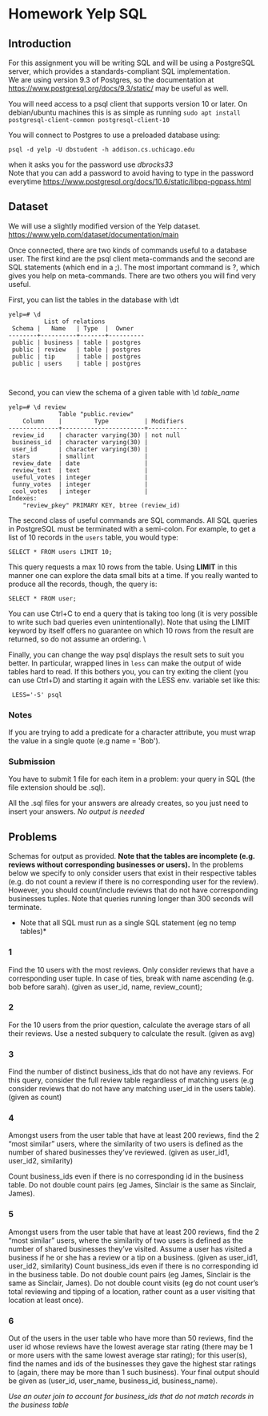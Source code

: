 # Homework Yelp SQL



## Introduction

For this assignment you will be writing SQL and will be using a PostgreSQL server, which provides a standards-compliant SQL implementation.  
We are using version 9.3 of Postgres, so the documentation at https://www.postgresql.org/docs/9.3/static/ may be useful as well.

You will need access to a psql client that supports version 10 or later. On debian/ubuntu machines this is as simple as running
`sudo apt install postgresql-client-common postgresql-client-10`

You will connect to Postgres to use a preloaded database using:

`psql -d yelp -U dbstudent -h addison.cs.uchicago.edu`

when it asks you for the password use *dbrocks33*  
Note that you can add a password to avoid having to type in the password everytime
https://www.postgresql.org/docs/10.6/static/libpq-pgpass.html


## Dataset
We will use a slightly modified version of the Yelp dataset.
https://www.yelp.com/dataset/documentation/main


Once connected, there are two kinds of commands useful to a database user. The first kind are the psql client meta-commands
and the second are SQL statements (which end in a ;).
The most important command is \?, which gives you help on meta-commands. There are two others you will find very useful.  

First, you can list the tables in the database with \dt

```
yelp=# \d
          List of relations
 Schema |   Name   | Type  |  Owner   
--------+----------+-------+----------
 public | business | table | postgres
 public | review   | table | postgres
 public | tip      | table | postgres
 public | users    | table | postgres



```

Second, you can view the schema  of a given table with \d *table_name*

```
yelp=# \d review
              Table "public.review"
    Column    |         Type          | Modifiers
--------------+-----------------------+-----------
 review_id    | character varying(30) | not null
 business_id  | character varying(30) |
 user_id      | character varying(30) |
 stars        | smallint              |
 review_date  | date                  |
 review_text  | text                  |
 useful_votes | integer               |
 funny_votes  | integer               |
 cool_votes   | integer               |
Indexes:
    "review_pkey" PRIMARY KEY, btree (review_id)

```

The second class of useful commands are SQL commands. All SQL queries in PostgreSQL must be terminated with a semi-colon.
For example, to get a list of 10 records in the `users` table, you would type:

`SELECT * FROM users LIMIT 10;`

This query  requests a max 10 rows from the table. Using **LIMIT**  in this manner one can explore the data small bits at a time. If you really wanted to produce all the records, though, the query is:

`SELECT * FROM user;`

You can use Ctrl+C to end a query that is taking too long (it is very possible to write such bad queries even unintentionally).
Note that using the LIMIT keyword by itself offers no guarantee on which 10 rows from the result are
returned, so do not assume an ordering. \\


Finally, you can change the way psql displays the result sets to suit you better.
In particular, wrapped lines in `less` can make the output of wide tables hard to read. If this bothers you, you can try exiting the client
(you can use Ctrl+D) and starting it again with the LESS  env. variable set like this:

` LESS='-S' psql`



### Notes

If you are trying to add a predicate for a character attribute, you must wrap the value in a single quote (e.g name = 'Bob').


### Submission

You have to submit 1 file for each item in a problem:  your query in SQL
(the file extension should be .sql).


All the .sql  files for your answers are already creates, so you just need to insert your answers.
*No output is needed*


## Problems

Schemas for output as provided. **Note that the tables are incomplete (e.g. reviews without corresponding businesses or users).**
In the problems below we specify to only consider users that exist in their respective tables (e.g. do not count a review if there is no corresponding user for the review).  However, you should count/include reviews that do not have corresponding businesses tuples.
Note that queries running longer than 300 seconds will terminate.

* Note that all SQL must run as a single SQL statement (eg no temp tables)*

### 1
Find the 10 users with the most reviews. Only consider reviews that have a corresponding user tuple. In case of ties, break with name
ascending (e.g. bob before sarah).  (given as user_id, name, review_count);

### 2
For the 10 users from the prior question, calculate the average stars of all their reviews.
 Use a nested subquery to calculate the  result. (given as avg)

### 3
Find the number of distinct business_ids that do not have any reviews. For this query, consider the full review table regardless of matching users (e.g consider reviews that do not have any matching user_id in the users table). (given as count)

### 4
Amongst users from the user table that have at least 200 reviews, find the 2 “most similar” users, 
where the similarity of two users is defined as
the number of shared businesses they’ve reviewed. (given as user_id1, user_id2, similarity)

Count business_ids even if there is no corresponding id in the business table. Do not double count pairs (eg James, Sinclair is the same as Sinclair, James).



### 5
Amongst users from the user table that have at least 200 reviews, find the 2 “most similar” users, 
where the similarity of two users is defined as
the number of shared businesses they’ve visited. Assume a user has visited a business if he
or she has a review or a tip on a business. (given as user_id1, user_id2, similarity)
 Count business_ids even if there is no corresponding id in the business table. Do not double count pairs (eg James, Sinclair is the same as Sinclair, James). Do not double count visits (eg do not count user’s total reviewing and tipping of a location, rather count as a user visiting that location at least once).



### 6
Out of the users in the user table who have more than 50 reviews, find the user id whose reviews have the lowest average star rating (there may be 1 or more users with the same lowest average star rating); for this user(s), find the names and ids of the businesses they gave the highest star ratings to (again, there may be more than 1 such business). Your final output should be given as (user_id, user_name, business_id, business_name).

*Use an outer join to account for business_ids that do not match records in the business table*


